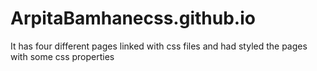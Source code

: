 # ArpitaBamhanecss.github.io
It has four different pages linked with css files and had styled the pages with some css properties
